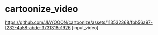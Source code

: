 # cartoonize_video

https://github.com/JIAYOOON/cartoonize/assets/113532368/fbb56a97-f232-4a58-abde-3731318c1926
[input_video]

